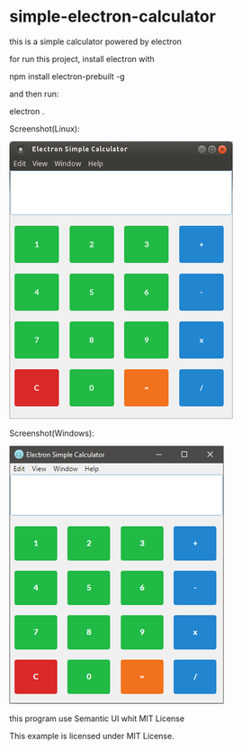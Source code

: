 # simple-electron-calculator
this is a simple calculator powered by electron

for run this project, install electron with

npm install electron-prebuilt -g

and then run:

electron .

Screenshot(Linux):

![Alt text](screen-linux.png)

Screenshot(Windows):

![Alt text](screen.png)

this program use Semantic UI whit MIT License

This example is licensed under MIT License.
